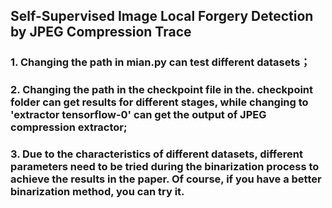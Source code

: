 ## Self-Supervised Image Local Forgery Detection by JPEG Compression Trace

### 1. Changing the path in mian.py can test different datasets；



### 2. Changing the path in the checkpoint file in the. checkpoint folder can get results for different stages, while changing to 'extractor tensorflow-0' can get the output of JPEG compression extractor;



### 3.  Due to the characteristics of different datasets, different parameters need to be tried during the binarization process to achieve the results in the paper. Of course, if you have a better binarization method, you can try it.
